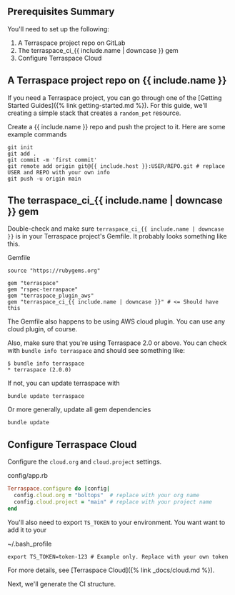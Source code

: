 ## Prerequisites Summary

You'll need to set up the following:

1. A Terraspace project repo on GitLab
2. The terraspace_ci_{{ include.name | downcase }} gem
3. Configure Terraspace Cloud

## A Terraspace project repo on {{ include.name }}

If you need a Terraspace project, you can go through one of the [Getting Started Guides]({% link getting-started.md %}).  For this guide, we'll creating a simple stack that creates a `random_pet` resource.

Create a {{ include.name }} repo and push the project to it. Here are some example commands

    git init
    git add .
    git commit -m 'first commit'
    git remote add origin git@{{ include.host }}:USER/REPO.git # replace USER and REPO with your own info
    git push -u origin main

## The terraspace_ci_{{ include.name | downcase }} gem

Double-check and make sure `terraspace_ci_{{ include.name | downcase }}` is in your Terraspace project's Gemfile. It probably looks something like this.

Gemfile

```
source "https://rubygems.org"

gem "terraspace"
gem "rspec-terraspace"
gem "terraspace_plugin_aws"
gem "terraspace_ci_{{ include.name | downcase }}" # <= Should have this
```

The Gemfile also happens to be using AWS cloud plugin. You can use any cloud plugin, of course.

Also, make sure that you're using Terraspace 2.0 or above. You can check with `bundle info terraspace` and should see something like:

    $ bundle info terraspace
    * terraspace (2.0.0)

If not, you can update terraspace with

    bundle update terraspace

Or more generally, update all gem dependencies

    bundle update

## Configure Terraspace Cloud

Configure the `cloud.org` and `cloud.project` settings.

config/app.rb

```ruby
Terraspace.configure do |config|
  config.cloud.org = "boltops"  # replace with your org name
  config.cloud.project = "main" # replace with your project name
end
```

You'll also need to export `TS_TOKEN` to your environment. You want want to add it to your

~/.bash_profile

    export TS_TOKEN=token-123 # Example only. Replace with your own token

For more details, see [Terraspace Cloud]({% link _docs/cloud.md %}).

Next, we'll generate the CI structure.

